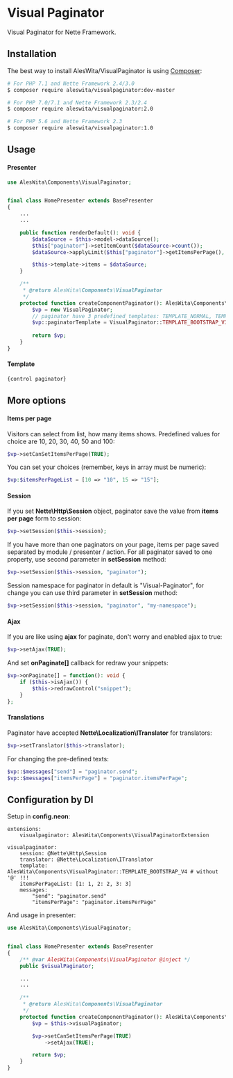 # Visual Paginator
Visual Paginator for Nette Framework.

## Installation
The best way to install AlesWita/VisualPaginator is using [Composer](http://getcomposer.org/):
```sh
# For PHP 7.1 and Nette Framework 2.4/3.0
$ composer require aleswita/visualpaginator:dev-master

# For PHP 7.0/7.1 and Nette Framework 2.3/2.4
$ composer require aleswita/visualpaginator:2.0

# For PHP 5.6 and Nette Framework 2.3
$ composer require aleswita/visualpaginator:1.0
```


## Usage

#### Presenter
```php
use AlesWita\Components\VisualPaginator;


final class HomePresenter extends BasePresenter
{
	...
	...

	public function renderDefault(): void {
		$dataSource = $this->model->dataSource();
		$this["paginator"]->setItemCount($dataSource->count());
		$dataSource->applyLimit($this["paginator"]->getItemsPerPage(), $this["paginator"]->getOffset());

		$this->template->items = $dataSource;
	}

	/**
	 * @return AlesWita\Components\VisualPaginator
	 */
	protected function createComponentPaginator(): AlesWita\Components\VisualPaginator {
		$vp = new VisualPaginator;
		// paginator have 3 predefined templates: TEMPLATE_NORMAL, TEMPLATE_BOOTSTRAP_V3 and TEMPLATE_BOOTSTRAP_V4	
		$vp::paginatorTemplate = VisualPaginator::TEMPLATE_BOOTSTRAP_V3;
		
		return $vp;
	}
}
```

#### Template
```html
{control paginator}
```


## More options

#### Items per page
Visitors can select from list, how many items shows. Predefined values for choice are 10, 20, 30, 40, 50 and 100:
```php
$vp->setCanSetItemsPerPage(TRUE);
```
You can set your choices (remember, keys in array must be numeric):
```php
$vp:$itemsPerPageList = [10 => "10", 15 => "15"];
```

#### Session
If you set **Nette\Http\Session** object, paginator save the value from **items per page** form to session:
```php
$vp->setSession($this->session);
```
If you have more than one paginators on your page, items per page saved separated by module / presenter / action. For all paginator saved to one property, use second parameter in **setSession** method:
```php
$vp->setSession($this->session, "paginator");
```
Session namespace for paginator in default is "Visual-Paginator", for change you can use third parameter in **setSession** method:
```php
$vp->setSession($this->session, "paginator", "my-namespace");
```

#### Ajax
If you are like using **ajax** for paginate, don't worry and enabled ajax to true:
```php
$vp->setAjax(TRUE);
```
And set **onPaginate[]** callback for redraw your snippets:
```php
$vp->onPaginate[] = function(): void {
	if ($this->isAjax()) {
		$this->redrawControl("snippet");
	}
};
```

#### Translations
Paginator have accepted **Nette\Localization\ITranslator** for translators:
```php
$vp->setTranslator($this->translator);
```
For changing the pre-defined texts:
```php
$vp::$messages["send"] = "paginator.send";
$vp::$messages["itemsPerPage"] = "paginator.itemsPerPage";
```

## Configuration by DI
Setup in **config.neon**:
```neon
extensions:
	visualpaginator: AlesWita\Components\VisualPaginatorExtension
	
visualpaginator:
	session: @Nette\Http\Session
	translator: @Nette\Localization\ITranslator
	template: AlesWita\Components\VisualPaginator::TEMPLATE_BOOTSTRAP_V4 # without '@' !!!
	itemsPerPageList: [1: 1, 2: 2, 3: 3]
	messages:
		"send": "paginator.send"
		"itemsPerPage": "paginator.itemsPerPage"
```
And usage in presenter:
```php
use AlesWita\Components\VisualPaginator;


final class HomePresenter extends BasePresenter
{
	/** @var AlesWita\Components\VisualPaginator @inject */
	public $visualPaginator;

	...
	...

	/**
	 * @return AlesWita\Components\VisualPaginator
	 */
	protected function createComponentPaginator(): AlesWita\Components\VisualPaginator {
		$vp = $this->visualPaginator;

		$vp->setCanSetItemsPerPage(TRUE)
			->setAjax(TRUE);

		return $vp;
	}
}
```
